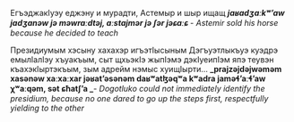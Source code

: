 ЕгъэджакIуэу еджэну и мурадти, Астемыр и шыр ищащ
**_jaʁadʒaːkʷʼaw jadʒanəw jə məwraːdtəj, aːstajmər jə ʃər jəɕaːɕ_** - _Astemir sold his horse because he decided to teach_


Президиумым хэсыну хахахэр игъэтIысыным Дэгъуэтлыкъуэ куэдрэ емылIалIэу хъуакъым, сыт щхьэкIэ жыпIэмэ дэкIуеипIэм япэ теувэн къахэкIыртэкъым, зым адрейм нэмыс хуищIырти...
**_prajzəjdəjwəməm xasənəw xaːxaːxar jəʁatʼəsənəm daʁʷatɮəqʷa kʷadra jaməɬʼaːɬʼaw χʷaːqəm, sət ɕħatʃʼa _**- _Dogotluko could not immediately identify the presidium, because no one dared to go up the steps first, respectfully yielding to the other_




